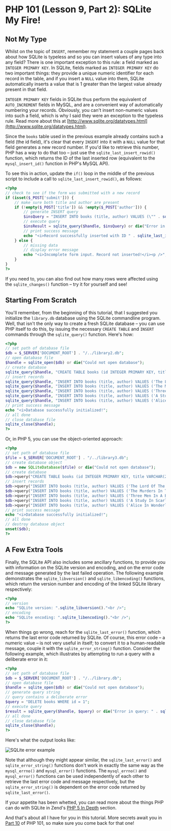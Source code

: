# PHP 101 (Lesson 9, Part 2): SQLite My Fire!

## Not My Type

Whilst on the topic of ```INSERT```, remember my statement a couple pages back about how SQLite is typeless and so you can insert values of any type into any field? There is one important exception to this rule: a field marked as ```INTEGER PRIMARY KEY```. In SQLite, fields marked as ```INTEGER PRIMARY KEY``` do two important things: they provide a unique numeric identifier for each record in the table, and if you insert a ```NULL``` value into them, SQLite automatically inserts a value that is 1 greater than the largest value already present in that field.

```INTEGER PRIMARY KEY``` fields in SQLite thus perform the equivalent of ```AUTO_INCREMENT``` fields in MySQL, and are a convenient way of automatically numbering your records. Obviously, you can't insert non-numeric values into such a field, which is why I said they were an exception to the typeless rule. Read more about this at [http://www.sqlite.org/datatypes.html](http://www.sqlite.org/datatypes.html).

Since the ```books``` table used in the previous example already contains such a field (the id field), it's clear that every ```INSERT``` into it with a ```NULL``` value for that field generates a new record number. If you'd like to retrieve this number, PHP has a way to do that too – just use the ```sqlite_last_insert_rowid()``` function, which returns the ID of the last inserted row (equivalent to the ```mysql_insert_id()``` function in PHP's MySQL API).

To see this in action, update the ```if()``` loop in the middle of the previous script to include a call to ```sqlite_last_insert_rowid()```, as follows:

```php
<?php
// check to see if the form was submitted with a new record
if (isset($_POST['submit'])) {
    // make sure both title and author are present
    if (!empty($_POST['title']) && !empty($_POST['author'])) {
        // generate INSERT query
        $insQuery = "INSERT INTO books (title, author) VALUES (\"" . sqlite_escape_string($_POST['title']) . "\", \"" . sqlite_escape_string($_POST['author']) . "\")";
        // execute query
        $insResult = sqlite_query($handle, $insQuery) or die("Error in query: " . sqlite_error_string(sqlite_last_error($handle)));
        // print success message
        echo "<i>Record successfully inserted with ID " . sqlite_last_insert_rowid($handle) . "!</i><p />";
    } else {
        // missing data
        // display error message
        echo "<i>Incomplete form input. Record not inserted!</i><p />";
    }
}
?>
```

If you need to, you can also find out how many rows were affected using the ```sqlite_changes()``` function – try it for yourself and see!

## Starting From Scratch

You'll remember, from the beginning of this tutorial, that I suggested you initialize the ```library.db``` database using the SQLite commandline program. Well, that isn't the only way to create a fresh SQLite database – you can use PHP itself to do this, by issuing the necessary ```CREATE TABLE``` and ```INSERT``` commands through the ```sqlite_query()``` function. Here's how:

```php
<?php
// set path of database file
$db = $_SERVER['DOCUMENT_ROOT'] . "/../library2.db";
// open database file
$handle = sqlite_open($db) or die("Could not open database");
// create database
sqlite_query($handle, "CREATE TABLE books (id INTEGER PRIMARY KEY, title VARCHAR(255) NOT NULL, author VARCHAR(255) NOT NULL)") or die("Error in query: " . sqlite_error_string(sqlite_last_error($handle)));
// insert records
sqlite_query($handle, "INSERT INTO books (title, author) VALUES ('The Lord Of The Rings', 'J.R.R. Tolkien')") or die("Error in query: " . sqlite_error_string(sqlite_last_error($handle)));
sqlite_query($handle, "INSERT INTO books (title, author) VALUES ('The Murders In The Rue Morgue', 'Edgar Allan Poe')") or die("Error in query: " . sqlite_error_string(sqlite_last_error($handle)));
sqlite_query($handle, "INSERT INTO books (title, author) VALUES ('Three Men In A Boat', 'Jerome K. Jerome')") or die("Error in query: " . sqlite_error_string(sqlite_last_error($handle)));
sqlite_query($handle, "INSERT INTO books (title, author) VALUES ('A Study In Scarlet', 'Arthur Conan Doyle')") or die("Error in query: " . sqlite_error_string(sqlite_last_error($handle)));
sqlite_query($handle, "INSERT INTO books (title, author) VALUES ('Alice In Wonderland', 'Lewis Carroll')") or die("Error in query: " . sqlite_error_string(sqlite_last_error($handle)));
// print success message
echo "<i>Database successfully initialized!";
// all done
// close database file
sqlite_close($handle);
?>
```

Or, in PHP 5, you can use the object-oriented approach:

```php
<?php
// set path of database file
$file = $_SERVER['DOCUMENT_ROOT'] . "/../library3.db";
// create database object
$db = new SQLiteDatabase($file) or die("Could not open database");
// create database
$db->query("CREATE TABLE books (id INTEGER PRIMARY KEY, title VARCHAR(255) NOT NULL, author VARCHAR(255) NOT NULL)") or die("Error in query");
// insert records
$db->query("INSERT INTO books (title, author) VALUES ('The Lord Of The Rings', 'J.R.R. Tolkien')") or die("Error in query");
$db->query("INSERT INTO books (title, author) VALUES ('The Murders In The Rue Morgue', 'Edgar Allan Poe')") or die("Error in query");
$db->query("INSERT INTO books (title, author) VALUES ('Three Men In A Boat', 'Jerome K. Jerome')") or die("Error in query");
$db->query("INSERT INTO books (title, author) VALUES ('A Study In Scarlet', 'Arthur Conan Doyle')") or die("Error in query");
$db->query("INSERT INTO books (title, author) VALUES ('Alice In Wonderland', 'Lewis Carroll')") or die("Error in query");
// print success message
echo "<i>Database successfully initialized!";
// all done
// destroy database object
unset($db);
?>
```

## A Few Extra Tools

Finally, the SQLite API also includes some ancillary functions, to provide you with information on the SQLite version and encoding, and on the error code and message generated by the last failed operation. The following example demonstrates the ```sqlite_libversion()``` and ```sqlite_libencoding()``` functions, which return the version number and encoding of the linked SQLite library respectively:

```php
<?php
// version
echo "SQLite version: ".sqlite_libversion()."<br />";
// encoding
echo "SQLite encoding: ".sqlite_libencoding()."<br />";
?>
```

When things go wrong, reach for the ```sqlite_last_error()``` function, which returns the last error code returned by SQLite. Of course, this error code – a numeric value – is not very useful in itself; to convert it to a human-readable message, couple it with the ```sqlite_error_string()``` function. Consider the following example, which illustrates by attempting to run a query with a deliberate error in it:

```php
<?php
// set path of database file
$db = $_SERVER['DOCUMENT_ROOT'] . "/../library.db";
// open database file
$handle = sqlite_open($db) or die("Could not open database");
// generate query string
// query contains a deliberate error
$query = "DELETE books WHERE id = 1";
// execute query
$result = sqlite_query($handle, $query) or die("Error in query: " . sqlite_error_string(sqlite_last_error($handle)));
// all done
// close database file
sqlite_close($handle);
?>
```

Here's what the output looks like:

![SQLite error example](http://alemohamad.com/github/lesson9.02.png)

Note that although they might appear similar, the ```sqlite_last_error()``` and ```sqlite_error_string()``` functions don't work in exactly the same way as the ```mysql_errno()``` and ```mysql_error()``` functions. The ```mysql_errno()``` and ```mysql_error()``` functions can be used independently of each other to retrieve the last error code and message respectively, but the ```sqlite_error_string()``` is dependent on the error code returned by ```sqlite_last_error()```.

If your appetite has been whetted, you can read more about the things PHP can do with SQLite in Zend's [PHP 5 In Depth](http://devzone.zend.com/php5/articles/php5-sqlite.php) section.

And that's about all I have for you in this tutorial. More secrets await you in [Part 10](http://devzone.zend.com/16/php-101-part-10-a-session-in-the-cookie-jar) of PHP 101, so make sure you come back for that one!

